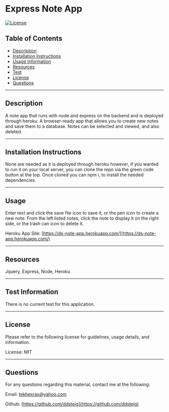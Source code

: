 
  
  # Express Note App

  [![License](https://img.shields.io/badge/License-MIT-blue.svg)](https://opensource.org/licenses/MIT)

  ## Table of Contents
  - [Description](#description)
  - [Installation Instructions](#install)
  - [Usage Information](#usage)
  - [Resources](#resources)
  - [Test](#test)
  - [License](#license)
  - [Questions](#questions)
  
  <hr>
  
  ## Description <a name="description"></a>
  
  A note app that runs with node and express on the backend and is deployed through heroku. A browser-ready app that allows you to create new notes and save them to a database. Notes can be selected and viewed, and also deleted.
  
  <hr>
  
  ## Installation Instructions <a name="install"></a>
  
  None are needed as it is deployed through heroku however, if you wanted to run it on your local server, you can clone the repo via the green code button at the top. Once cloned you can npm i, to install the needed dependencies.
  
  <hr>
  
  ## Usage <a name="usage"></a>

  Enter text and click the save file icon to save it, or the pen icon to create a new note. From the left listed notes, click the note to display it on the right side, or the trash can icon to delete it.

  Heroku App Site: [https://ds-note-app.herokuapp.com/](https://ds-note-app.herokuapp.com/)
  
  <hr>
  
  ## Resources <a name="resources"></a>
  
  Jquery, Express, Node, Heroku
  
  <hr>
  
  ## Test Information <a name="test"></a>
  
  There is no current test for this application.
  
  <hr>
  
  ## License <a name="license"></a>
  
  Please refer to the following license for guidelines, usage details, and information.
  
  License: MIT
  
  <hr>
  
  ## Questions <a name="questions"></a>
  
  For any questions regarding this material, contact me at the following:
  
  Email: tekhexrax@yahoo.com
  
  Github: [https://github.com/ddsteig](https://github.com/ddsteig)
  
  